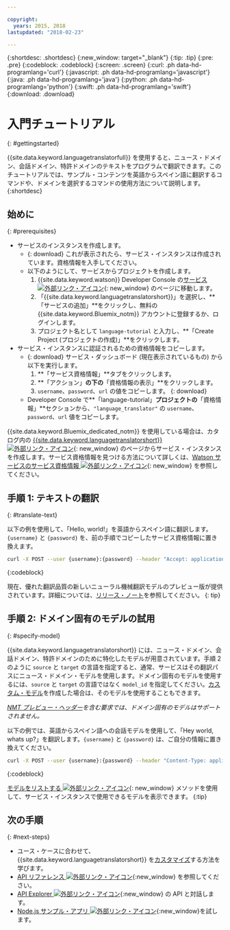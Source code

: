 ```yaml
---

copyright:
  years: 2015, 2018
lastupdated: "2018-02-23"

---
```

<!-- Attribute definitions -->
{:shortdesc: .shortdesc}
{:new_window: target="_blank"}
{:tip: .tip}
{:pre: .pre}
{:codeblock: .codeblock}
{:screen: .screen}
{:curl: .ph data-hd-programlang='curl'}
{:javascript: .ph data-hd-programlang='javascript'}
{:java: .ph data-hd-programlang='java'}
{:python: .ph data-hd-programlang='python'}
{:swift: .ph data-hd-programlang='swift'}
{:download: .download}

# 入門チュートリアル
{: #gettingstarted}

{{site.data.keyword.languagetranslatorfull}} を使用すると、ニュース・ドメイン、会話ドメイン、特許ドメインのテキストをプログラムで翻訳できます。このチュートリアルでは、サンプル・コンテンツを英語からスペイン語に翻訳するコマンドや、ドメインを選択するコマンドの使用方法について説明します。
{:shortdesc}

## 始めに
{: #prerequisites}

- サービスのインスタンスを作成します。
    - {: download} これが表示されたら、サービス・インスタンスは作成されています。資格情報を入手してください。
    - 以下のようにして、サービスからプロジェクトを作成します。
        1.  {{site.data.keyword.watson}} Developer Console の[サービス ![外部リンク・アイコン](../../icons/launch-glyph.svg "外部リンク・アイコン")](https://console.{DomainName}/developer/watson/services){: new_window} のページに移動します。
        1.  「{{site.data.keyword.languagetranslatorshort}}」を選択し、**「サービスの追加」**をクリックし、無料の {{site.data.keyword.Bluemix_notm}} アカウントに登録するか、ログインします。
        1.  プロジェクト名として `language-tutorial` と入力し、**「Create Project (プロジェクトの作成)」**をクリックします。
- サービス・インスタンスに認証されるための資格情報をコピーします。
    - {: download} サービス・ダッシュボード (現在表示されているもの) から以下を実行します。
        1.  **「サービス資格情報」**タブをクリックします。
        1.  **「アクション」**の下の**「資格情報の表示」**をクリックします。
        1.  `username`、`password`、`url` の値をコピーします。
        {: download}
    - Developer Console で**「language-tutorial」**プロジェクトの**「資格情報」**セクションから、`"language_translator"` の `username`、`password`、`url` 値をコピーします。

<!-- Remove this text after dedicated instances have the Developer Console: begin -->

{{site.data.keyword.Bluemix_dedicated_notm}} を使用している場合は、カタログ内の [{{site.data.keyword.languagetranslatorshort}} ![外部リンク・アイコン](../../icons/launch-glyph.svg "外部リンク・アイコン")](https://console.{DomainName}/catalog/services/language-translator/){: new_window} のページからサービス・インスタンスを作成します。サービス資格情報を見つける方法について詳しくは、[Watson サービスのサービス資格情報 ![外部リンク・アイコン](../../icons/launch-glyph.svg "外部リンク・アイコン")](/docs/services/watson/getting-started-credentials.html#getting-credentials-manually){: new_window} を参照してください。

<!-- Remove this text after dedicated instances have the Developer Console: end -->

## 手順 1: テキストの翻訳
{: #translate-text}

以下の例を使用して、「Hello, world!」を英語からスペイン語に翻訳します。`{username}` と `{password}` を、前の手順でコピーしたサービス資格情報に置き換えます。

```bash
curl -X POST --user {username}:{password} --header "Accept: application/json" --data "{\"text\":\"Hello, world\",\"source\":\"en\",\"target\":\"es\"}" https://gateway.watsonplatform.net/language-translator/api/v2/translate
```
{:codeblock}

現在、優れた翻訳品質の新しいニューラル機械翻訳モデルのプレビュー版が提供されています。詳細については、[リリース・ノート](release-notes.html#12-january-2018)を参照してください。
{: tip}

<!-- ```
var watson = require('watson-developer-cloud');
var language_translator = watson.language_translator({
  username: 'username',
  password: 'password',
  version: 'v2',
  url: 'https://gateway.watsonplatform.net/language-translator/api'
});
language_translator.translate({
    text: 'Hello, world!',
    source: 'en',
    target: 'es'
  },
  function(err, translation) {
    if (err)
      console.log(err)
    else
      console.log(translation);
});
```
{:node}
{:codeblock} -->

<!-- ```java
LanguageTranslator service = new LanguageTranslator();
service.setUsernameAndPassword("username","password");

TranslationResult result = service.translate("Hello, world!", "en", "es");
System.out.println(result);
```
{:java}
{:codeblock} -->

<!-- ```
import json
from watson_developer_cloud import LanguageTranslatorV2 as LanguageTranslator

language_translator = LanguageTranslator(
    username="username",
    password="password")

translation = language_translator.translate(
    text="Hello, world!",
    source="en",
    target="es"
print(json.dumps(translation, indent=2, ensure_ascii=False))
```
{:python}
{:codeblock} -->


## 手順 2: ドメイン固有のモデルの試用
{: #specify-model}

{{site.data.keyword.languagetranslatorshort}} には、ニュース・ドメイン、会話ドメイン、特許ドメインのために特化したモデルが用意されています。手順 2 のように `source` と `target` の言語を指定すると、通常、サービスはその翻訳パスにニュース・ドメイン・モデルを使用します。ドメイン固有のモデルを使用するには、`source` と `target` の言語ではなく `model_id` を指定してください。[カスタム・モデル](customizing.html)を作成した場合は、そのモデルを使用することもできます。

_[NMT プレビュー・ヘッダー](release-notes.html#12-january-2018)を含む要求では、ドメイン固有のモデルはサポートされません。_

以下の例では、英語からスペイン語への会話モデルを使用して、「Hey world, whats up?」を翻訳します。`{username}` と `{password}` は、ご自分の情報に置き換えてください。

```bash
curl -X POST --user {username}:{password} --header "Content-Type: application/json" --header "Accept: application/json" --data "{\"text\":\"Hey world, whats up?\",\"model_id\":\"en-es-conversational\"}" "https://gateway.watsonplatform.net/language-translator/api/v2/translate"
```
{:codeblock}

<!-- ```
var watson = require('watson-developer-cloud');
var language_translator = watson.language_translator({
  username: 'username',
  password: 'password',
  url: 'https://gateway.watsonplatform.net/language-translator/api'
  version: 'v2',
});
language_translator.translate({
    text: 'Hey, world! What's up?',
    model_id: 'en-es-conversational'
  },
  function(err, translation) {
    if (err)
      console.log(err)
    else
      console.log(translation);
});
```
{:node}
{:codeblock} -->

<!-- ```java
LanguageTranslator service = new LanguageTranslator();
service.setUsernameAndPassword("username","password");

TranslationResult result = service.translate("Hey, world! What's up?", "en-es-conversational");
System.out.println(result);
```
{:java}
{:codeblock} -->

<!-- ```python
import json
from watson_developer_cloud import LanguageTranslatorV2 as LanguageTranslator

language_translator = LanguageTranslator(
  username="username",
  password="password"
)

translation = language_translator.translate(
  text="Hey, world! What's up?",
  model_id="en-es-conversational"
)
print(json.dumps(translation, indent=2, ensure_ascii=False))
```
{:python}
{:codeblock} -->

[モデルをリストする ![外部リンク・アイコン](../../icons/launch-glyph.svg "外部リンク・アイコン")](https://www.ibm.com/watson/developercloud/language-translator/api/v2/#list-models){: new_window} メソッドを使用して、サービス・インスタンスで使用できるモデルを表示できます。
{:tip}

## 次の手順
{: #next-steps}

- ユース・ケースに合わせて、{{site.data.keyword.languagetranslatorshort}} を[カスタマイズ](/docs/services/language-translator/customizing.html)する方法を学びます。
- [API リファレンス ![外部リンク・アイコン](../../icons/launch-glyph.svg "外部リンク・アイコン")](https://www.ibm.com/watson/developercloud/language-translator/api/v2/){:new_window} を参照してください。
- [API Explorer ![外部リンク・アイコン](../../icons/launch-glyph.svg "外部リンク・アイコン")](https://watson-api-explorer.mybluemix.net/apis/language-translator-v2){:new_window} の API と対話します。
- [Node.js サンプル・アプリ ![外部リンク・アイコン](../../icons/launch-glyph.svg "外部リンク・アイコン")](https://github.com/watson-developer-cloud/language-translator-nodejs){:new_window}を試します。
